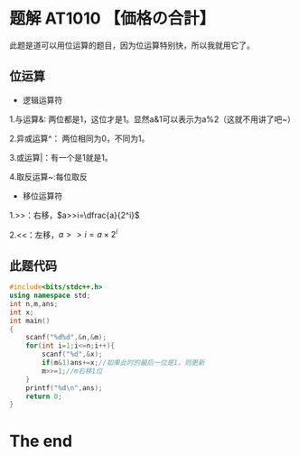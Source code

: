 # 题解 AT1010 【価格の合計】
此题是道可以用位运算的题目，因为位运算特别快，所以我就用它了。
## 位运算
- 逻辑运算符

1.与运算&:
两位都是1，这位才是1。显然a&1可以表示为a%2（这就不用讲了吧~）

2.异或运算^：
两位相同为0，不同为1。

3.或运算|：有一个是1就是1。

4.取反运算~:每位取反

- 移位运算符

1.>>：右移，$a>>i=\dfrac{a}{2^i}$

2.<<：左移，$a>>i=a \times 2^i$


## 此题代码

```cpp
#include<bits/stdc++.h>
using namespace std;
int n,m,ans;
int x;
int main()
{
	scanf("%d%d",&n,&m);
	for(int i=1;i<=n;i++){
		scanf("%d",&x);
		if(m&1)ans+=x;//如果此时的最后一位是1，则更新
		m>>=1;//m右移1位
	}
	printf("%d\n",ans);
    return 0;
}
```

# The end
